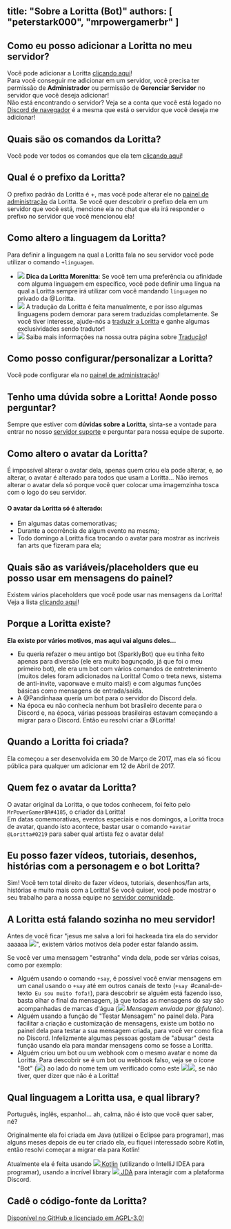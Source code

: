title: "Sobre a Loritta (Bot)"
authors: [ "peterstark000", "mrpowergamerbr" ]
---
## Como eu posso adicionar a Loritta no meu servidor?
Você pode adicionar a Loritta [clicando aqui](/dashboard)!  
Para você conseguir me adicionar em um servidor, você precisa ter permissão de **Administrador** ou permissão de **Gerenciar Servidor** no servidor que você deseja adicionar!  
Não está encontrando o servidor? Veja se a conta que você está logado no [Discord de navegador](https://discordapp.com/channels/@me) é a mesma que está o servidor que você deseja me adicionar!  

## Quais são os comandos da Loritta?
Você pode ver todos os comandos que ela tem [clicando aqui](/commands)!

## Qual é o prefixo da Loritta?
O prefixo padrão da Loritta é +, mas você pode alterar ele no [painel de administração](/dashboard) da Loritta. Se você quer descobrir o prefixo dela em um servidor que você está, mencione ela no chat que ela irá responder o prefixo no servidor que você mencionou ela!

## Como altero a linguagem da Loritta?
Para definir a linguagem na qual a Loritta fala no seu servidor você pode utilizar o comando `+linguagem`.  
* <img src="https://cdn.discordapp.com/emojis/726845783344939028.png?v=1" class="inline-emoji"> **Dica da Loritta Morenitta**: Se você tem uma preferência ou afinidade com alguma linguagem em específico, você pode definir uma língua na qual a Loritta sempre irá utilizar com você mandando `linguagem` no privado da <span class="discord-mention">@Loritta</span>.
* <img src="https://cdn.discordapp.com/emojis/640158506049077280.png?v=1" class="inline-emoji"> A tradução da Loritta é feita manualmente, e por isso algumas linguagens podem demorar para serem traduzidas completamente. Se você tiver interesse, ajude-nós a [traduzir a Loritta](https://loritta.crowdin.com/) e ganhe algumas exclusividades sendo tradutor!
* <img src="https://abs.twimg.com/emoji/v2/72x72/1f30e.png" class="inline-emoji"> Saiba mais informações na nossa outra página sobre [Tradução](/extras/faq-loritta/translate)! 

## Como posso configurar/personalizar a Loritta?
Você pode configurar ela no [painel de administração](/dashboard)!

## Tenho uma dúvida sobre a Loritta! Aonde posso perguntar?
Sempre que estiver com **dúvidas sobre a Loritta**, sinta-se a vontade para entrar no nosso [servidor suporte](/support) e perguntar para nossa equipe de suporte.

## Como altero o avatar da Loritta?
É impossível alterar o avatar dela, apenas quem criou ela pode alterar, e, ao alterar, o avatar é alterado para todos que usam a Loritta... Não iremos alterar o avatar dela só porque você quer colocar uma imagemzinha tosca com o logo do seu servidor.  
#### O avatar da Loritta só é alterado:
* Em algumas datas comemorativas;
* Durante a ocorrência de algum evento na mesma;
* Todo domingo a Loritta fica trocando o avatar para mostrar as incríveis fan arts que fizeram para ela;

## Quais são as variáveis/placeholders que eu posso usar em mensagens do painel?
Existem vários placeholders que você pode usar nas mensagens da Loritta! Veja a lista [clicando aqui](/extras/faq-loritta/placeholders)!

## Porque a Loritta existe?
**Ela existe por vários motivos, mas aqui vai alguns deles...**
* Eu queria refazer o meu antigo bot (SparklyBot) que eu tinha feito apenas para diversão (ele era muito bagunçado, já que foi o meu primeiro bot), ele era um bot com vários comandos de entretenimento (muitos deles foram adicionados na Loritta! Como o treta news, sistema de anti-invite, vaporwave e muito mais!) e com algumas funções básicas como mensagens de entrada/saída.
* A <span class="discord-mention">@Pandinhaaa</span> queria um bot para o servidor do Discord dela.
* Na época eu não conhecia nenhum bot brasileiro decente para o Discord e, na época, várias pessoas brasileiras estavam começando a migrar para o Discord.
Então eu resolvi criar a <span class="discord-mention">@Loritta</span>!

## Quando a Loritta foi criada?
Ela começou a ser desenvolvida em 30 de Março de 2017, mas ela só ficou pública para qualquer um adicionar em 12 de Abril de 2017.

## Quem fez o avatar da Loritta?
O avatar original da Loritta, o que todos conhecem, foi feito pelo `MrPowerGamerBR#4185`, o criador da Loritta!  
Em datas comemorativas, eventos especiais e nos domingos, a Loritta troca de avatar, quando isto acontece, bastar usar o comando `+avatar @Loritta#0219` para saber qual artista fez o avatar dela!

## Eu posso fazer vídeos, tutoriais, desenhos, histórias com a personagem e o bot Loritta?
Sim! Você tem total direito de fazer vídeos, tutoriais, desenhos/fan arts, histórias e muito mais com a Loritta! Se você quiser, você pode mostrar o seu trabalho para a nossa equipe no [servidor comunidade](/support).

## A Loritta está falando sozinha no meu servidor!
Antes de você ficar "jesus me salva a lori foi hackeada tira ela do servidor aaaaaa <img src="https://cdn.discordapp.com/emojis/540656812836519936.png?v=1" class="inline-emoji">", existem vários motivos dela poder estar falando assim.

Se você ver uma mensagem "estranha" vinda dela, pode ser várias coisas, como por exemplo:
* Alguém usando o comando `+say`, é possível você enviar mensagens em um canal usando o `+say` até em outros canais de texto (`+say `<span class="discord-mention">#canal-de-texto</span>` Eu sou muito fofa!`), para descobrir se alguém está fazendo isso, basta olhar o final da mensagem, já que todas as mensagens do say são acompanhadas de marcas d'água (<img src="https://cdn.discordapp.com/emojis/727631176432484473.png?v=1" class="inline-emoji"> *Mensagem enviada por <span class="discord-mention">@fulano</span>*).
* Alguém usando a função de "Testar Mensagem" no painel dela. Para facilitar a criação e customização de mensagens, existe um botão no painel dela para testar a sua mensagem criada, para você ver como fica no Discord. Infelizmente algumas pessoas gostam de "abusar" desta função usando ela para mandar mensagens como se fosse a Loritta.
* Alguém criou um bot ou um webhook com o mesmo avatar e nome da Loritta. Para descobrir se é um bot ou webhook falso, veja se o ícone "Bot" (<img src="https://cdn.discordapp.com/emojis/435160161959542784.png?v=1" class="inline-emoji">) ao lado do nome tem um verificado como este <img src="https://cdn.discordapp.com/emojis/709419909536284712.png?v=1" class="inline-emoji"><img src="https://cdn.discordapp.com/emojis/709419956298842156.png?v=1" class="inline-emoji">, se não tiver, quer dizer que não é a Loritta!

## Qual linguagem a Loritta usa, e qual library?
Português, inglês, espanhol... ah, calma, não é isto que você quer saber, né?

Originalmente ela foi criada em Java (utilizei o Eclipse para programar), mas alguns meses depois de eu ter criado ela, eu fiquei interessado sobre Kotlin, então resolvi começar a migrar ela para Kotlin!

Atualmente ela é feita usando [<img src="https://cdn.discordapp.com/emojis/453714186925637642.png?v=1" class="inline-emoji"> Kotlin](https://kotlinlang.org/) (utilizando o IntelliJ IDEA para programar), usando a incrível library [<img src="https://cdn.discordapp.com/emojis/411518264267767818.png?v=1" class="inline-emoji"> JDA](https://github.com/DV8FromTheWorld/JDA) para interagir com a plataforma Discord.

## Cadê o código-fonte da Loritta?
[Disponível no GitHub e licenciado em AGPL-3.0!](https://github.com/LorittaBot/Loritta)
